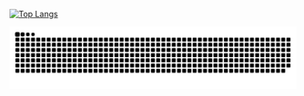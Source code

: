 [![Top Langs](https://github-readme-stats.vercel.app/api/top-langs/?username=Xylinaxxz&layout=compact)](https://github.com/anuraghazra/github-readme-stats)




<img src="https://raw.githubusercontent.com/Platane/snk/output/github-contribution-grid-snake.svg">
